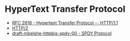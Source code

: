 # HyperText Transfer Protocol

 * [RFC 2616 - Hypertext Transfer Protocol -- HTTP/1.1](http://tools.ietf.org/html/rfc2616)
 * [HTTP/2](http://http2.github.io/)
 * [draft-mbelshe-httpbis-spdy-00 - SPDY Protocol](http://tools.ietf.org/html/draft-mbelshe-httpbis-spdy-00)